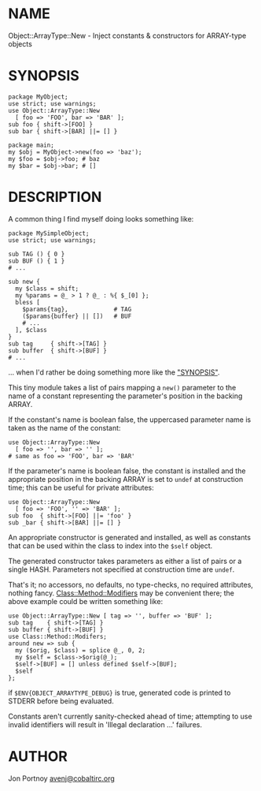 # NAME

Object::ArrayType::New - Inject constants & constructors for ARRAY-type objects

# SYNOPSIS

    package MyObject;
    use strict; use warnings;
    use Object::ArrayType::New
      [ foo => 'FOO', bar => 'BAR' ];
    sub foo { shift->[FOO] }
    sub bar { shift->[BAR] ||= [] }

    package main;
    my $obj = MyObject->new(foo => 'baz');
    my $foo = $obj->foo; # baz
    my $bar = $obj->bar; # []

# DESCRIPTION

A common thing I find myself doing looks something like:

    package MySimpleObject;
    use strict; use warnings;

    sub TAG () { 0 }
    sub BUF () { 1 }
    # ...

    sub new {
      my $class = shift;
      my %params = @_ > 1 ? @_ : %{ $_[0] };
      bless [
        $params{tag},             # TAG
        ($params{buffer} || [])   # BUF
        # ...
      ], $class
    }
    sub tag     { shift->[TAG] }
    sub buffer  { shift->[BUF] }
    # ...

... when I'd rather be doing something more like the ["SYNOPSIS"](#SYNOPSIS).

This tiny module takes a list of pairs mapping a `new()` parameter to the name of
a constant representing the parameter's position in the backing ARRAY.

If the constant's name is boolean false, the uppercased parameter name is
taken as the name of the constant:

    use Object::ArrayType::New
      [ foo => '', bar => '' ];
    # same as foo => 'FOO', bar => 'BAR'

If the parameter's name is boolean false, the constant is installed and the
appropriate position in the backing ARRAY is set to `undef` at construction
time; this can be useful for private attributes:

    use Object::ArrayType::New
      [ foo => 'FOO', '' => 'BAR' ];
    sub foo  { shift->[FOO] ||= 'foo' }
    sub _bar { shift->[BAR] ||= [] }

An appropriate constructor is generated and installed, as well as constants
that can be used within the class to index into the `$self` object.

The generated constructor takes parameters as either a list of pairs or a
single HASH. Parameters not specified at construction time are `undef`.

That's it; no accessors, no defaults, no type-checks, no required attributes,
nothing fancy. [Class::Method::Modifiers](http://search.cpan.org/perldoc?Class::Method::Modifiers) may be convenient there; the above
example could be written something like:

    use Object::ArrayType::New [ tag => '', buffer => 'BUF' ];
    sub tag    { shift->[TAG] }
    sub buffer { shift->[BUF] }
    use Class::Method::Modifers;
    around new => sub {
      my ($orig, $class) = splice @_, 0, 2;
      my $self = $class->$orig(@_);
      $self->[BUF] = [] unless defined $self->[BUF];
      $self
    };

if `$ENV{OBJECT_ARRAYTYPE_DEBUG}` is true, generated code is printed to
STDERR before being evaluated.

Constants aren't currently sanity-checked ahead of time; attempting to use
invalid identifiers will result in 'Illegal declaration ...' failures.

# AUTHOR

Jon Portnoy <avenj@cobaltirc.org>
